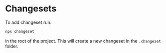 # Changesets

To add changeset run:

```bash
npx changeset
```

in the root of the project. This will create a new changeset in the `.changeset` folder.
